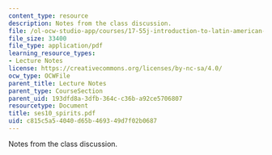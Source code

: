 ```yaml
---
content_type: resource
description: Notes from the class discussion.
file: /ol-ocw-studio-app/courses/17-55j-introduction-to-latin-american-studies-fall-2006/c815c5a54040d65b469349d7f02b0687_ses10_spirits.pdf
file_size: 33400
file_type: application/pdf
learning_resource_types:
- Lecture Notes
license: https://creativecommons.org/licenses/by-nc-sa/4.0/
ocw_type: OCWFile
parent_title: Lecture Notes
parent_type: CourseSection
parent_uid: 193dfd8a-3dfb-364c-c36b-a92ce5706807
resourcetype: Document
title: ses10_spirits.pdf
uid: c815c5a5-4040-d65b-4693-49d7f02b0687
---
```

Notes from the class discussion.
